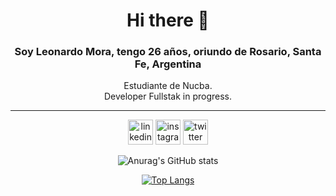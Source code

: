 <div align="center">
  
  <h1> Hi there 👋 </h1>
  <h3> Soy Leonardo Mora, tengo 26 años, oriundo de Rosario, Santa Fe, Argentina </h3>

  <p >Estudiante de Nucba. 
    <br>
  Developer Fullstak in progress. </p>
<hr>

[<img src='https://www.svgrepo.com/show/138936/linkedin.svg' alt='linkedin' height='40' margin='30px'>](https://www.linkedin.com/in/leonardo-d-mora)
[<img src='https://www.svgrepo.com/show/134478/instagram.svg' alt='instagram' height='40' margin='30px'>](https://www.instagram.com/fafomax/)
[<img src='https://www.svgrepo.com/show/80427/twitter.svg' alt='twitter' height='40' margin='30px'>](https://twitter.com/fafomax)  

![Anurag's GitHub stats](https://github-readme-stats.vercel.app/api?username=fafomax&show_icons=true)

[![Top Langs](https://github-readme-stats.vercel.app/api/top-langs/?username=fafomax&layout=compact)](https://github.com/anuraghazra/github-readme-stats)


</div>
